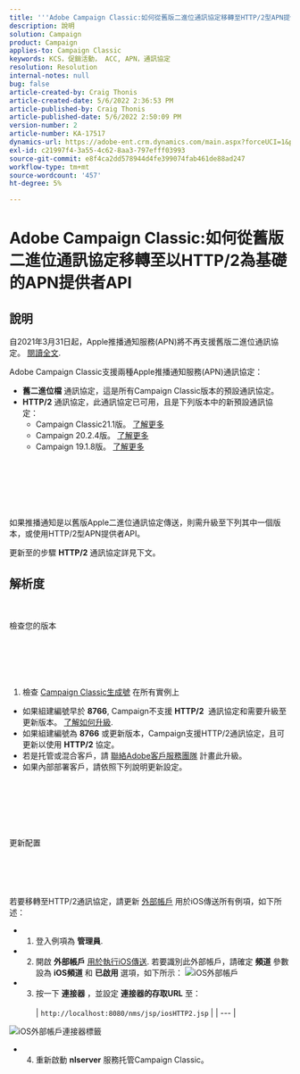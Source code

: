 ```yaml
---
title: '''Adobe Campaign Classic:如何從舊版二進位通訊協定移轉至HTTP/2型APN提供者API`'
description: 說明
solution: Campaign
product: Campaign
applies-to: Campaign Classic
keywords: KCS，促銷活動， ACC, APN，通訊協定
resolution: Resolution
internal-notes: null
bug: false
article-created-by: Craig Thonis
article-created-date: 5/6/2022 2:36:53 PM
article-published-by: Craig Thonis
article-published-date: 5/6/2022 2:50:09 PM
version-number: 2
article-number: KA-17517
dynamics-url: https://adobe-ent.crm.dynamics.com/main.aspx?forceUCI=1&pagetype=entityrecord&etn=knowledgearticle&id=37355bf2-49cd-ec11-a7b5-6045bd00d4f5
exl-id: c21997f4-3a55-4c62-8aa3-797efff03993
source-git-commit: e8f4ca2dd578944d4fe399074fab461de88ad247
workflow-type: tm+mt
source-wordcount: '457'
ht-degree: 5%

---
```


# Adobe Campaign Classic:如何從舊版二進位通訊協定移轉至以HTTP/2為基礎的APN提供者API

## 說明


自2021年3月31日起，Apple推播通知服務(APN)將不再支援舊版二進位通訊協定。 [閱讀全文](https://developer.apple.com/news/?id=c88acm2b).

Adobe Campaign Classic支援兩種Apple推播通知服務(APN)通訊協定：

- <b>舊二進位檔</b> 通訊協定，這是所有Campaign Classic版本的預設通訊協定。
- <b>HTTP/2</b> 通訊協定，此通訊協定已可用，且是下列版本中的新預設通訊協定： 
   - Campaign Classic21.1版。 [了解更多](https://experienceleague.adobe.com/docs/campaign-classic/using/release-notes/gs-release/gold-standard.html)
   - Campaign 20.2.4版。 [了解更多](https://experienceleague.adobe.com/docs/campaign-classic/using/release-notes/previous-releases/release--20-2.html?lang=en#release-notes)
   - Campaign 19.1.8版。 [了解更多](https://experienceleague.adobe.com/docs/campaign-classic/using/release-notes/previous-releases/release--19-1.html?lang=en#release-19-1-8-build-9039)

<br><br><br><br> <br><br>
如果推播通知是以舊版Apple二進位通訊協定傳送，則需升級至下列其中一個版本，或使用HTTP/2型APN提供者API。

更新至的步驟 <b>HTTP/2</b> 通訊協定詳見下文。


## 解析度

<br><br>檢查您的版本<br><br><br><br> <br><br>
1) 檢查 [Campaign Classic生成號](https://docs.adobe.com/content/help/en/campaign-classic/using/getting-started/starting-with-adobe-campaign/launching-adobe-campaign.html#getting-your-campaign-version) 在所有實例上

- 如果組建編號早於 <b>8766</b>, Campaign不支援 <b>HTTP/2</b>  通訊協定和需要升級至更新版本。 [了解如何升級](https://helpx.adobe.com/tw/campaign/kb/acc-build-upgrade.html).
- 如果組建編號為 <b>8766</b> 或更新版本，Campaign支援HTTP/2通訊協定，且可更新以使用 <b>HTTP/2</b> 協定。
- 若是托管或混合客戶，請 [聯絡Adobe客戶服務團隊](https://docs.adobe.com/content/help/en/customer-one/using/home.html) 計畫此升級。
- 如果內部部署客戶，請依照下列說明更新設定。

<br><br><br><br> <br><br>更新配置<br><br><br><br> <br><br>
若要移轉至HTTP/2通訊協定，請更新 [外部帳戶](https://docs.adobe.com/content/help/en/campaign-classic/using/getting-started/administration-basics/external-accounts.html) 用於iOS傳送所有例項，如下所述：

- 
   1) 登入例項為 <b>管理員</b>.


- 
   2) 開啟 <b>外部帳戶</b> [用於執行iOS傳送](https://experienceleague.adobe.com/docs/campaign-classic/using/sending-messages/sending-push-notifications/configure-the-mobile-app/configuring-the-mobile-application.html). 若要識別此外部帳戶，請確定 <b>頻道</b> 參數設為 <b>iOS頻道</b> 和 <b>已啟用</b> 選項，如下所示：
      ![iOS外部帳戶](https://helpx.adobe.com/content/dam/help/en/campaign/kb/migrate-to-http2/jcr_content/main-pars/procedure/proc_par/step_1/step_par/image/iOS-ext-account.png "iOS-ext-account")


- 
   3) 按一下 <b>連接器</b> ，並設定 <b>連接器的存取URL</b> 至：
      <br> <br>
   | `http://localhost:8080/nms/jsp/iosHTTP2.jsp` |
   | --- |

![iOS外部帳戶連接器標籤](https://helpx.adobe.com/content/dam/help/en/campaign/kb/migrate-to-http2/jcr_content/main-pars/procedure/proc_par/step/step_par/image/iOs-ext-account-connector.png "iOs-ext-account-connector")


- 
   4) 重新啟動 <b>nlserver</b> 服務托管Campaign Classic。
